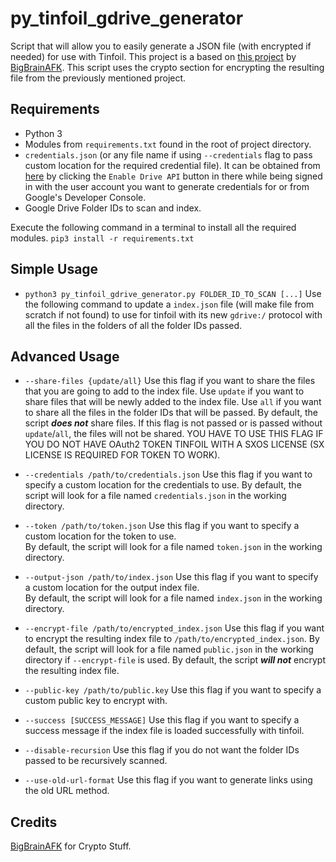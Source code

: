 # py_tinfoil_gdrive_generator
Script that will allow you to easily generate a JSON file (with encrypted if needed) for use with Tinfoil.
This project is a based on [this project](https://github.com/BigBrainAFK/tinfoil_gdrive_generator/) by [BigBrainAFK](https://github.com/BigBrainAFK/). This script uses the crypto section for encrypting the resulting file from the previously mentioned project.

## Requirements

- Python 3
- Modules from `requirements.txt` found in the root of project directory.
- `credentials.json` (or any file name if using `--credentials` flag to pass custom location for the required credential file). It can be obtained from [here](https://developers.google.com/drive/api/v3/quickstart/python)  by clicking the `Enable Drive API` button in there while being signed in with the user account you want to generate credentials for or from Google's Developer Console.
- Google Drive Folder IDs to scan and index.

Execute the following command in a terminal to install all the required modules.
`pip3 install -r requirements.txt`

## Simple Usage

- `python3 py_tinfoil_gdrive_generator.py FOLDER_ID_TO_SCAN [...]`
Use the following command to update a `index.json` file (will make file from scratch if not found) to use for tinfoil with its new `gdrive:/` protocol with all the files in the folders of all the folder IDs passed.

## Advanced Usage

- `--share-files {update/all}`
Use this flag if you want to share the files that you are going to add to the index file.
Use `update` if you want to share files that will be newly added to the index file.
Use `all` if you want to share all the files in the folder IDs that will be passed.
By default, the script ***does not*** share files.
If this flag is not passed or is passed without `update`/`all`, the files will not be shared.
YOU HAVE TO USE THIS FLAG IF YOU DO NOT HAVE OAuth2 TOKEN TINFOIL WITH A SXOS LICENSE (SX LICENSE IS REQUIRED FOR TOKEN TO WORK).
- `--credentials /path/to/credentials.json`
Use this flag if you want to specify a custom location for the credentials to use.
By default, the script will look for a file named `credentials.json` in the working directory.
- `--token /path/to/token.json`
Use this flag if you want to specify a custom location for the token to use.  
By default, the script will look for a file named `token.json` in the working directory.
- `--output-json /path/to/index.json`
Use this flag if you want to specify a custom location for the output index file.  
By default, the script will look for a file named `index.json` in the working directory.
- `--encrypt-file /path/to/encrypted_index.json`
Use this flag if you want to encrypt the resulting index file to `/path/to/encrypted_index.json`.
By default, the script will look for a file named `public.json` in the working directory if `--encrypt-file` is used.
By default, the script ***will not*** encrypt the resulting index file.
- `--public-key /path/to/public.key`
Use this flag if you want to specify a custom public key to encrypt with.
- `--success [SUCCESS_MESSAGE]`
Use this flag if you want to specify a success message if the index file is loaded successfully with tinfoil.

- `--disable-recursion`
Use this flag if you do not want the folder IDs passed to be recursively scanned.
- `--use-old-url-format`
Use this flag if you want to generate links using the old URL method.
## Credits
[BigBrainAFK](https://github.com/BigBrainAFK/) for Crypto Stuff.